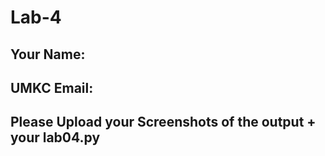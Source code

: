 # Lab-4

## Your Name:
## UMKC Email:

## Please Upload your Screenshots of the output + your lab04.py
